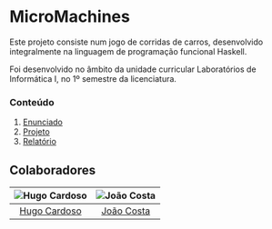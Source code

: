 # MicroMachines

Este projeto consiste num jogo de corridas de carros, desenvolvido integralmente na linguagem de programação funcional Haskell.

Foi desenvolvido no âmbito da unidade curricular Laboratórios de Informática I, no 1º semestre da licenciatura.

### Conteúdo

1. [Enunciado](statement)
2. [Projeto](src)
3. [Relatório](report/report.pdf)

## Colaboradores

![Hugo Cardoso][hugo-pic] | ![João Costa][cunha-pic]
:---: | :---:
[Hugo Cardoso][hugo] | [João Costa][cunha]

[hugo]: https://github.com/Abjiri
[hugo-pic]: https://github.com/Abjiri.png
[cunha]: https://github.com/Jcc20
[cunha-pic]: https://github.com/Jcc20.png
